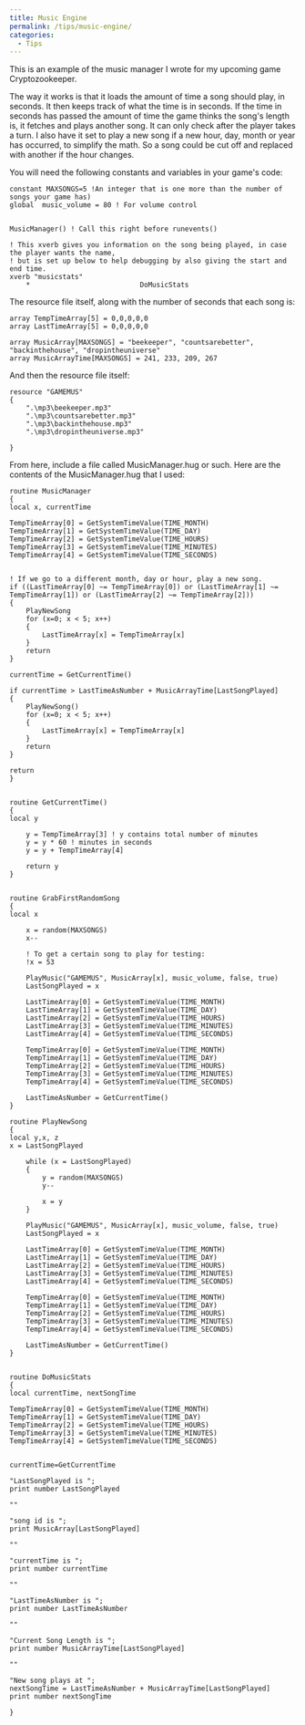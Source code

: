 ```yaml
---
title: Music Engine
permalink: /tips/music-engine/
categories: 
  - Tips
---
```


This is an example of the music manager I wrote for my upcoming game
Cryptozookeeper.

The way it works is that it loads the amount of time a song should play,
in seconds. It then keeps track of what the time is in seconds. If the
time in seconds has passed the amount of time the game thinks the song's
length is, it fetches and plays another song. It can only check after
the player takes a turn. I also have it set to play a new song if a new
hour, day, month or year has occurred, to simplify the math. So a song
could be cut off and replaced with another if the hour changes.

You will need the following constants and variables in your game's code:

    constant MAXSONGS=5 !An integer that is one more than the number of songs your game has)
    global  music_volume = 80 ! For volume control


    MusicManager() ! Call this right before runevents()

    ! This xverb gives you information on the song being played, in case the player wants the name,
    ! but is set up below to help debugging by also giving the start and end time.
    xverb "musicstats"
        *                           DoMusicStats

The resource file itself, along with the number of seconds that each
song is:

    array TempTimeArray[5] = 0,0,0,0,0
    array LastTimeArray[5] = 0,0,0,0,0

    array MusicArray[MAXSONGS] = "beekeeper", "countsarebetter", "backinthehouse", "dropintheuniverse"
    array MusicArrayTime[MAXSONGS] = 241, 233, 209, 267

And then the resource file itself:

    resource "GAMEMUS"
    {
        ".\mp3\beekeeper.mp3"
        ".\mp3\countsarebetter.mp3"
        ".\mp3\backinthehouse.mp3"
        ".\mp3\dropintheuniverse.mp3"

    }

From here, include a file called MusicManager.hug or such. Here are the
contents of the MusicManager.hug that I used:

    routine MusicManager
    {
    local x, currentTime

    TempTimeArray[0] = GetSystemTimeValue(TIME_MONTH)
    TempTimeArray[1] = GetSystemTimeValue(TIME_DAY)
    TempTimeArray[2] = GetSystemTimeValue(TIME_HOURS)
    TempTimeArray[3] = GetSystemTimeValue(TIME_MINUTES)
    TempTimeArray[4] = GetSystemTimeValue(TIME_SECONDS)


    ! If we go to a different month, day or hour, play a new song.
    if ((LastTimeArray[0] ~= TempTimeArray[0]) or (LastTimeArray[1] ~= TempTimeArray[1]) or (LastTimeArray[2] ~= TempTimeArray[2]))
    {
        PlayNewSong
        for (x=0; x < 5; x++)
        {
            LastTimeArray[x] = TempTimeArray[x]
        }
        return
    }

    currentTime = GetCurrentTime()

    if currentTime > LastTimeAsNumber + MusicArrayTime[LastSongPlayed]
    {
        PlayNewSong()
        for (x=0; x < 5; x++)
        {
            LastTimeArray[x] = TempTimeArray[x]
        }
        return
    }

    return
    }


    routine GetCurrentTime()
    {
    local y

        y = TempTimeArray[3] ! y contains total number of minutes
        y = y * 60 ! minutes in seconds
        y = y + TempTimeArray[4]

        return y
    }


    routine GrabFirstRandomSong
    {
    local x

        x = random(MAXSONGS)
        x--

        ! To get a certain song to play for testing:
        !x = 53

        PlayMusic("GAMEMUS", MusicArray[x], music_volume, false, true)
        LastSongPlayed = x

        LastTimeArray[0] = GetSystemTimeValue(TIME_MONTH)
        LastTimeArray[1] = GetSystemTimeValue(TIME_DAY)
        LastTimeArray[2] = GetSystemTimeValue(TIME_HOURS)
        LastTimeArray[3] = GetSystemTimeValue(TIME_MINUTES)
        LastTimeArray[4] = GetSystemTimeValue(TIME_SECONDS)

        TempTimeArray[0] = GetSystemTimeValue(TIME_MONTH)
        TempTimeArray[1] = GetSystemTimeValue(TIME_DAY)
        TempTimeArray[2] = GetSystemTimeValue(TIME_HOURS)
        TempTimeArray[3] = GetSystemTimeValue(TIME_MINUTES)
        TempTimeArray[4] = GetSystemTimeValue(TIME_SECONDS)

        LastTimeAsNumber = GetCurrentTime()
    }

    routine PlayNewSong
    {
    local y,x, z
    x = LastSongPlayed

        while (x = LastSongPlayed)
        {
            y = random(MAXSONGS)
            y--

            x = y
        }

        PlayMusic("GAMEMUS", MusicArray[x], music_volume, false, true)
        LastSongPlayed = x

        LastTimeArray[0] = GetSystemTimeValue(TIME_MONTH)
        LastTimeArray[1] = GetSystemTimeValue(TIME_DAY)
        LastTimeArray[2] = GetSystemTimeValue(TIME_HOURS)
        LastTimeArray[3] = GetSystemTimeValue(TIME_MINUTES)
        LastTimeArray[4] = GetSystemTimeValue(TIME_SECONDS)

        TempTimeArray[0] = GetSystemTimeValue(TIME_MONTH)
        TempTimeArray[1] = GetSystemTimeValue(TIME_DAY)
        TempTimeArray[2] = GetSystemTimeValue(TIME_HOURS)
        TempTimeArray[3] = GetSystemTimeValue(TIME_MINUTES)
        TempTimeArray[4] = GetSystemTimeValue(TIME_SECONDS)

        LastTimeAsNumber = GetCurrentTime()
    }


    routine DoMusicStats
    {
    local currentTime, nextSongTime

    TempTimeArray[0] = GetSystemTimeValue(TIME_MONTH)
    TempTimeArray[1] = GetSystemTimeValue(TIME_DAY)
    TempTimeArray[2] = GetSystemTimeValue(TIME_HOURS)
    TempTimeArray[3] = GetSystemTimeValue(TIME_MINUTES)
    TempTimeArray[4] = GetSystemTimeValue(TIME_SECONDS)


    currentTime=GetCurrentTime

    "LastSongPlayed is ";
    print number LastSongPlayed

    ""

    "song id is ";
    print MusicArray[LastSongPlayed]

    ""

    "currentTime is ";
    print number currentTime

    ""

    "LastTimeAsNumber is ";
    print number LastTimeAsNumber

    ""

    "Current Song Length is ";
    print number MusicArrayTime[LastSongPlayed]

    ""

    "New song plays at ";
    nextSongTime = LastTimeAsNumber + MusicArrayTime[LastSongPlayed]
    print number nextSongTime

    }
